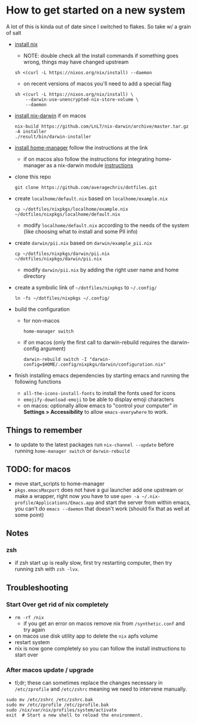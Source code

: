# How to get started on a new system
A lot of this is kinda out of date since I switched to flakes. So take w/ a grain of salt

- [install nix](https://nixos.org/download.html#nix-quick-install "nixos")

  - NOTE: double check all the install commands if something goes wrong,
    things may have changed upstream

  ```shell
  sh <(curl -L https://nixos.org/nix/install) --daemon
  ```

  - on recent versions of macos you'll need to add a special flag

  ```shell
  sh <(curl -L https://nixos.org/nix/install) \
      --darwin-use-unencrypted-nix-store-volume \
      --daemon
  ```

- [install nix-darwin](https://github.com/LnL7/nix-darwin#install "nix-darwin-install-instructions")
  if on macos

  ```shell
  nix-build https://github.com/LnL7/nix-darwin/archive/master.tar.gz -A installer
  ./result/bin/darwin-installer
  ```

- [install home-manager](https://github.com/nix-community/home-manager#installation)
  follow the instructions at the link

  - if on macos also follow the instructions for integrating home-manager as a nix-darwin
    module [instructions](https://nix-community.github.io/home-manager/index.html#sec-install-nix-darwin-module)

- clone this repo

  ```shell
  git clone https://github.com/averagechris/dotfiles.git
  ```

- create `localhome/default.nix` based on `localhome/example.nix`

  ```shell
  cp ~/dotfiles/nixpkgs/localhome/example.nix ~/dotfiles/nixpkgs/localhome/default.nix
  ```

  - modify `localhome/default.nix` according to the needs of the system
    (like choosing what to install and some PII info)

- create `darwin/pii.nix` based on `darwin/example_pii.nix`

  ```shell
  cp ~/dotfiles/nixpkgs/darwin/pii.nix ~/dotfiles/nixpkgs/darwin/pii.nix
  ```

  - modify `darwin/pii.nix` by adding the right user name and home directory

- create a symbolic link of `~/dotfiles/nixpkgs` to `~/.config/`

  ```shell
  ln -fs ~/dotfiles/nixpkgs ~/.config/
  ```

- build the configuration

  - for non-macos

    ```shell
    home-manager switch
    ```

  - if on macos
    (only the first call to darwin-rebuild requires the darwin-config argument)

    ```shell
    darwin-rebuild switch -I "darwin-config=$HOME/.config/nixpkgs/darwin/configuration.nix"
    ```

- finish installing emacs dependencies by starting emacs and running the following
  functions

  - `all-the-icons-install-fonts` to install the fonts used for icons
  - `emojify-download-emoji` to be able to display emoji characters
  - on macos: optionally allow emacs to "control your computer" in
    **Settings > Accessibility** to allow `emacs-everywhere` to work.

## Things to remember

- to update to the latest packages run `nix-channel --update`
  before running `home-manager switch` or `darwin-rebuild`

## TODO: for macos

- move start_scripts to home-manager
- `pkgs.emacsMacport` does not have a gui launcher add one upstream or make a wrapper,
  right now you have to use `open -a ~/.nix-profile/Applications/Emacs.app` and
  start the server from within emacs, you can't do `emacs --daemon` that doesn't
  work (should fix that as well at some point)

## Notes

### zsh

- if zsh start up is really slow, first try restarting computer, then try running
  zsh with `zsh -lvx`.

## Troubleshooting

### Start Over get rid of nix completely

- `rm -rf /nix`
  - if you get an error on macos remove nix from `/synthetic.conf` and try again
- on macos use disk utility app to delete the `nix` apfs volume
- restart system
- nix is now gone completely so you can follow the install instructions to start
  over

### After macos update / upgrade

- tl;dr; these can sometimes replace the changes necessary in
  `/etc/zprofile` and `/etc/zshrc` meaning we need to intervene manually.

```shell
sudo mv /etc/zshrc /etc/zshrc.bak
sudo mv /etc/zprofile /etc/zprofile.bak
sudo /nix/var/nix/profiles/system/activate
exit  # Start a new shell to reload the environment.
```
